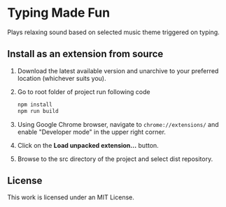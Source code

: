 # Typing Made Fun

Plays relaxing sound based on selected music theme triggered on typing.

## Install as an extension from source

1. Download the latest available version and unarchive to your preferred location (whichever suits you).
2. Go to root folder of project run following code

    ```cmd
    npm install
    npm run build
    ```

3. Using Google Chrome browser, navigate to ```chrome://extensions/``` and enable "Developer mode" in the upper right corner.
4. Click on the **Load unpacked extension...** button.
5. Browse to the src directory of the project and select dist repository.

## License

This work is licensed under an MIT License.
